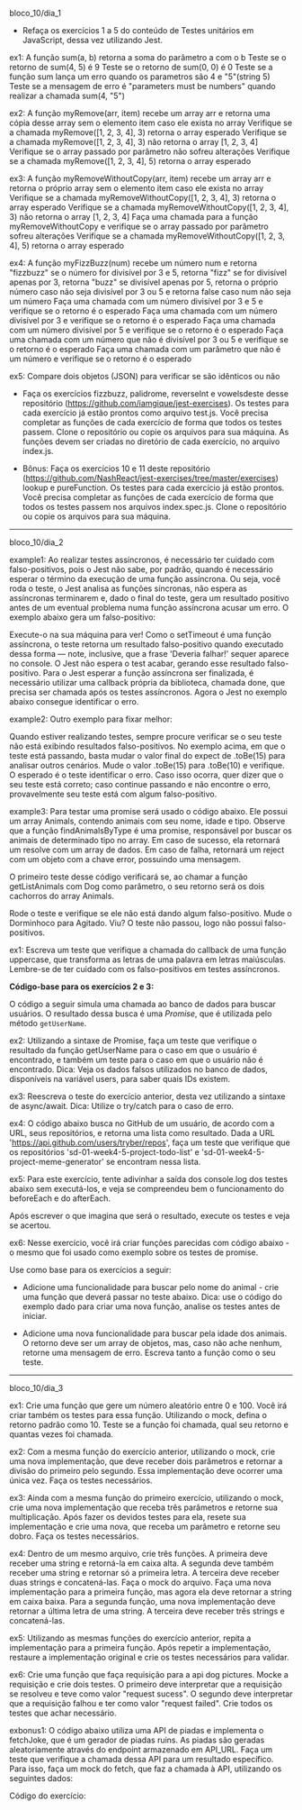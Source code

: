 bloco_10/dia_1

- Refaça os exercícios 1 a 5 do conteúdo de Testes unitários em JavaScript, dessa vez utilizando Jest.

ex1: A função sum(a, b) retorna a soma do parâmetro a com o b
Teste se o retorno de sum(4, 5) é 9
Teste se o retorno de sum(0, 0) é 0
Teste se a função sum lança um erro quando os parametros são 4 e "5"(string 5)
Teste se a mensagem de erro é "parameters must be numbers" quando realizar a chamada sum(4, "5")

<!-- const assert = require('assert');

function sum(a, b) {
  if (typeof a !== 'number' || typeof b !== 'number') {
    throw new Error('parameters must be numbers');
  }

  return a + b;
} -->

ex2: A função myRemove(arr, item) recebe um array arr e retorna uma cópia desse array sem o elemento item caso ele exista no array
Verifique se a chamada myRemove([1, 2, 3, 4], 3) retorna o array esperado
Verifique se a chamada myRemove([1, 2, 3, 4], 3) não retorna o array [1, 2, 3, 4]
Verifique se o array passado por parâmetro não sofreu alterações
Verifique se a chamada myRemove([1, 2, 3, 4], 5) retorna o array esperado

<!-- const assert = require('assert');

function myRemove(arr, item) {
  let newArr = [];
  for (let i = 0; i < arr.length; i += 1) {
    if (item !== arr[i]) {
      newArr.push(arr[i]);
    }
  }
  return newArr;
} -->

ex3: A função myRemoveWithoutCopy(arr, item) recebe um array arr e retorna o próprio array sem o elemento item caso ele exista no array
Verifique se a chamada myRemoveWithoutCopy([1, 2, 3, 4], 3) retorna o array esperado
Verifique se a chamada myRemoveWithoutCopy([1, 2, 3, 4], 3) não retorna o array [1, 2, 3, 4]
Faça uma chamada para a função myRemoveWithoutCopy e verifique se o array passado por parâmetro sofreu alterações
Verifique se a chamada myRemoveWithoutCopy([1, 2, 3, 4], 5) retorna o array esperado

<!-- const assert = require('assert');

function myRemoveWithoutCopy(arr, item) {
  for (let i = 0, len = arr.length; i < len; i += 1) {
    if (arr[i] === item) {
      arr.splice(i, 1);
      i -= 1;
      len -= 1;
    }
  }

  return arr;
} -->

ex4: A função myFizzBuzz(num) recebe um número num e retorna "fizzbuzz" se o número for divisível por 3 e 5, retorna "fizz" se for divisível apenas por 3, retorna "buzz" se divisível apenas por 5, retorna o próprio número caso não seja divisível por 3 ou 5 e retorna false caso num não seja um número
Faça uma chamada com um número divisível por 3 e 5 e verifique se o retorno é o esperado
Faça uma chamada com um número divisível por 3 e verifique se o retorno é o esperado
Faça uma chamada com um número divisível por 5 e verifique se o retorno é o esperado
Faça uma chamada com um número que não é divisível por 3 ou 5 e verifique se o retorno é o esperado
Faça uma chamada com um parâmetro que não é um número e verifique se o retorno é o esperado

<!-- const assert = require('assert');

function myFizzBuzz(num) {
  if (typeof num !== 'number') return false;
  if (num % 3 === 0 && num % 5 === 0) return 'fizzbuzz';
  if (num % 3 === 0) return 'fizz';
  if (num % 5 === 0) return 'buzz';
  return num;
} -->

ex5: Compare dois objetos (JSON) para verificar se são idênticos ou não

<!-- const assert = require('assert');

const obj1 = {
  title: 'My Title',
  description: 'My Description',
};

const obj2 = {
  description: 'My Description',
  title: 'My Title',
};

const obj3 = {
  title: 'My Different Title',
  description: 'My Description',
}; -->

- Faça os exercícios fizzbuzz, palidrome, reverseInt e vowelsdeste desse repositório (https://github.com/iamgique/jest-exercises). Os testes para cada exercício já estão prontos como arquivo test.js. Você precisa completar as funções de cada exercício de forma que todos os testes passem. Clone o repositório ou copie os arquivos para sua máquina. As funções devem ser criadas no diretório de cada exercício, no arquivo index.js.

- Bônus: Faça os exercícios 10 e 11 deste repositório (https://github.com/NashReact/jest-exercises/tree/master/exercises) lookup e pureFunction. Os testes para cada exercício já estão prontos. Você precisa completar as funções de cada exercício de forma que todos os testes passem nos arquivos index.spec.js. Clone o repositório ou copie os arquivos para sua máquina.

_____________________________________________________________________________________________________________________________________________________________________________________________________

bloco_10/dia_2

example1: Ao realizar testes assíncronos, é necessário ter cuidado com falso-positivos, pois o Jest não sabe, por padrão, quando é necessário esperar o término da execução de uma função assíncrona. Ou seja, você roda o teste, o Jest analisa as funções síncronas, não espera as assíncronas terminarem e, dado o final do teste, gera um resultado positivo antes de um eventual problema numa função assíncrona acusar um erro.
O exemplo abaixo gera um falso-positivo:

<!-- test("Não deveria passar!", () => {
  setTimeout(() => {
    expect(10).toBe(5);
    console.log('Deveria falhar!')
  }, 500);
}); -->

Execute-o na sua máquina para ver! Como o setTimeout é uma função assíncrona, o teste retorna um resultado falso-positivo quando executado dessa forma — note, inclusive, que a frase 'Deveria falhar!' sequer aparece no console. O Jest não espera o test acabar, gerando esse resultado falso-positivo.
Para o Jest esperar a função assíncrona ser finalizada, é necessário utilizar uma callback própria da biblioteca, chamada done, que precisa ser chamada após os testes assíncronos.
Agora o Jest no exemplo abaixo consegue identificar o erro.

<!-- test("Não deveria passar!", done => {
  setTimeout(() => {
    expect(10).toBe(5);
    console.log('Deveria falhar!')
    done();
  }, 500);
}); -->

example2: Outro exemplo para fixar melhor:

<!-- const SumNumbers = (a, b, callback) => {
  setTimeout(() => {
    const result = a + b;
    callback(result);
  }, 500)
}

test('Testando SumNumbers, soma 5 mais 10', done => {
  SumNumbers(5, 10, (result) => {
    expect(result).toBe(15);
    done();
  });
}) -->

Quando estiver realizando testes, sempre procure verificar se o seu teste não está exibindo resultados falso-positivos. No exemplo acima, em que o teste está passando, basta mudar o valor final do expect de .toBe(15) para analisar outros cenários.
Mude o valor .toBe(15) para .toBe(10) e verifique. O esperado é o teste identificar o erro. Caso isso ocorra, quer dizer que o seu teste está correto; caso continue passando e não encontre o erro, provavelmente seu teste está com algum falso-positivo.

example3: Para testar uma promise será usado o código abaixo. Ele possui um array Animals, contendo animais com seu nome, idade e tipo.
Observe que a função findAnimalsByType é uma promise, responsável por buscar os animais de determinado tipo no array. Em caso de sucesso, ela retornará um resolve com um array de dados. Em caso de falha, retornará um reject com um objeto com a chave error, possuindo uma mensagem.

<!-- const Animals = [
  { name: 'Dorminhoco', age: 1, type: 'Dog' },
  { name: 'Soneca', age: 2, type: 'Dog' },
  { name: 'Preguiça', age: 5, type: 'Cat' },
];

const findAnimalsByType = (type) => (
  new Promise((resolve, reject) => {
    setTimeout(() => {
      const arrayAnimals = Animals.filter((animal) => animal.type === type);
      if (arrayAnimals.length !== 0) {
        return resolve(arrayAnimals);
      }

      return reject({ error: 'Não possui esse tipo de animal.' });
    }, 100);
  })
);

const getListAnimals = (type) => (
  findAnimalsByType(type).then(list => list)
); -->

O primeiro teste desse código verificará se, ao chamar a função getListAnimals com Dog como parâmetro, o seu retorno será os dois cachorros do array Animals.

<!-- const Animals = [
  { name: 'Dorminhoco', age: 1, type: 'Dog' },
  { name: 'Soneca', age: 2, type: 'Dog' },
  { name: 'Preguiça', age: 5, type: 'Cat' },
];

const findAnimalsByType = (type) => (
  new Promise((resolve, reject) => {
    setTimeout(() => {
      const arrayAnimals = Animals.filter((animal) => animal.type === type);
      if (arrayAnimals.length !== 0) {
        return resolve(arrayAnimals);
      }

      return reject({ error: 'Não possui esse tipo de animal.' });
    }, 100);
  })
);

const getListAnimals = (type) => (
  findAnimalsByType(type).then(list => list)
);

describe('Quando o tipo do animal existe', () => {
  test('Retorne a lista de animais', () => {
    expect.assertions(2);
    return getListAnimals('Dog').then(listDogs => {
      expect(listDogs[0].name).toEqual('Dorminhoco');
      expect(listDogs[1].name).toEqual('Soneca');
    });
  });
}); -->

Rode o teste e verifique se ele não está dando algum falso-positivo. Mude o Dorminhoco para Agitado. Viu? O teste não passou, logo não possui falso-positivos.

ex1: Escreva um teste que verifique a chamada do callback de uma função uppercase, que transforma as letras de uma palavra em letras maiúsculas. Lembre-se de ter cuidado com os falso-positivos em testes assíncronos.

<!-- const uppercase = (str, callback) => {
  callback(str.toUpperCase());
} -->

**Código-base para os exercícios 2 e 3:**

O código a seguir simula uma chamada ao banco de dados para buscar usuários. O resultado dessa busca é uma *Promise*, que é utilizada pelo método `getUserName`.

<!-- const users = {
: { name: 'Mark' },
: { name: 'Paul' }
};

const findUserById = (id) => {
  return new Promise((resolve, reject) => {
      if (users[id]) {
        return resolve(users[id]);
      }

      return reject({ error: 'User with ' + id + ' not found.' });
  });
}

const getUserName = (userID) => {
  return findUserById(userID).then(user => user.name);
} -->

ex2: Utilizando a sintaxe de Promise, faça um teste que verifique o resultado da função getUserName para o caso em que o usuário é encontrado, e também um teste para o caso em que o usuário não é encontrado.
Dica: Veja os dados falsos utilizados no banco de dados, disponíveis na variável users, para saber quais IDs existem.

ex3: Reescreva o teste do exercício anterior, desta vez utilizando a sintaxe de async/await.
Dica: Utilize o try/catch para o caso de erro.

ex4: O código abaixo busca no GitHub de um usuário, de acordo com a URL, seus repositórios, e retorna uma lista como resultado. Dada a URL 'https://api.github.com/users/tryber/repos', faça um teste que verifique que os repositórios 'sd-01-week4-5-project-todo-list' e 'sd-01-week4-5-project-meme-generator' se encontram nessa lista.

<!-- const fetch = require('node-fetch');

const getRepos = (url) => {
  return fetch(url)
    .then(response => response.json())
    .then((data) => {
      return data.map((repo) => repo.name)
    });
} -->

ex5: Para este exercício, tente adivinhar a saída dos console.log dos testes abaixo sem executá-los, e veja se compreendeu bem o funcionamento do beforeEach e do afterEach.

<!-- beforeEach(() => console.log('1 - beforeEach'));
afterEach(() => console.log('1 - afterEach'));

test('', () => console.log('1 - test'));

describe('Scoped / Nested block', () => {
  beforeEach(() => console.log('2 - beforeEach'));
  afterEach(() => console.log('2 - afterEach'));

  test('', () => console.log('2 - test'));
}); -->

Após escrever o que imagina que será o resultado, execute os testes e veja se acertou.

ex6: Nesse exercício, você irá criar funções parecidas com código abaixo - o mesmo que foi usado como exemplo sobre os testes de promise.

<!-- const Animals = [
  { name: 'Dorminhoco', age: 1, type: 'Dog' },
  { name: 'Soneca', age: 2, type: 'Dog' },
  { name: 'Preguiça', age: 5, type: 'Cat' },
];

const findAnimalsByType = (type) => (
  new Promise((resolve, reject) => {
    setTimeout(() => {
      const arrayAnimals = Animals.filter((animal) => animal.type === type);
      if (arrayAnimals.length !== 0) {
        return resolve(arrayAnimals);
      }

      return reject({ error: 'Não possui esse tipo de animal.' });
    }, 100);
  })
);

const getListAnimals = (type) => (
  findAnimalsByType(type).then(list => list)
); -->

Use como base para os exercícios a seguir:
- Adicione uma funcionalidade para buscar pelo nome do animal - crie uma função que deverá passar no teste abaixo.
Dica: use o código do exemplo dado para criar uma nova função, analise os testes antes de iniciar.

<!-- const Animals = [
  { name: 'Dorminhoco', age: 1, type: 'Dog' },
  { name: 'Soneca', age: 2, type: 'Dog' },
  { name: 'Preguiça', age: 5, type: 'Cat' },
];

const findAnimalByName = (name) => (
  // Adicione o código aqui.
)

const getAnimal = (name) => {
  // Adicione o código aqui.
}
// ---------------------

describe('Testando promise - findAnimalByName', () => {
  describe('Quando existe o animal com o nome procurado', () => {
    test('Retorne o objeto do animal', () => {
      expect.assertions(1);
      return getAnimal('Dorminhoco').then(animal => {
        expect(animal).toEqual({ name: 'Dorminhoco', age: 1, type: 'Dog' });
      });
    });
  });

  describe('Quando não existe o animal com o nome procurado', () => {
    test('Retorna um erro', () => {
      expect.assertions(1);
      return getAnimal('Bob').catch(error =>
        expect(error).toEqual('Nenhum animal com esse nome!')
      );
    });
  });
}); -->
- Adicione uma nova funcionalidade para buscar pela idade dos animais. O retorno deve ser um array de objetos, mas, caso não ache nenhum, retorne uma mensagem de erro. Escreva tanto a função como o seu teste.

_____________________________________________________________________________________________________________________________________________________________________________________________________

bloco_10/dia_3

ex1: Crie uma função que gere um número aleatório entre 0 e 100. Você irá criar também os testes para essa função. Utilizando o mock, defina o retorno padrão como 10. Teste se a função foi chamada, qual seu retorno e quantas vezes foi chamada.

ex2: Com a mesma função do exercício anterior, utilizando o mock, crie uma nova implementação, que deve receber dois parâmetros e retornar a divisão do primeiro pelo segundo. Essa implementação deve ocorrer uma única vez. Faça os testes necessários.

ex3: Ainda com a mesma função do primeiro exercício, utilizando o mock, crie uma nova implementação que receba três parâmetros e retorne sua multiplicação. Após fazer os devidos testes para ela, resete sua implementação e crie uma nova, que receba um parâmetro e retorne seu dobro. Faça os testes necessários.

ex4: Dentro de um mesmo arquivo, crie três funções. A primeira deve receber uma string e retorná-la em caixa alta. A segunda deve também receber uma string e retornar só a primeira letra. A terceira deve receber duas strings e concatená-las. Faça o mock do arquivo. Faça uma nova implementação para a primeira função, mas agora ela deve retornar a string em caixa baixa. Para a segunda função, uma nova implementação deve retornar a última letra de uma string. A terceira deve receber três strings e concatená-las.

ex5: Utilizando as mesmas funções do exercício anterior, repita a implementação para a primeira função. Após repetir a implementação, restaure a implementação original e crie os testes necessários para validar.

ex6: Crie uma função que faça requisição para a api dog pictures. Mocke a requisição e crie dois testes. O primeiro deve interpretar que a requisição se resolveu e teve como valor "request sucess". O segundo deve interpretar que a requisição falhou e ter como valor "request failed". Crie todos os testes que achar necessário.

exbonus1: O código abaixo utiliza uma API de piadas e implementa o fetchJoke, que é um gerador de piadas ruins. As piadas são geradas aleatoriamente através do endpoint armazenado em API_URL. Faça um teste que verifique a chamada dessa API para um resultado específico. Para isso, faça um mock do fetch, que faz a chamada à API, utilizando os seguintes dados:

<!-- {
  'id': '7h3oGtrOfxc',
  'joke': 'Whiteboards ... are remarkable.',
  'status': 200
} -->

Código do exercício:

<!-- const API_URL = 'https://icanhazdadjoke.com/';

const fetchJoke = () => {
  return fetch(API_URL, { headers: { Accept: 'application/json' }})
    .then(response => response.json())
    .then(data => data.joke);
}; -->
